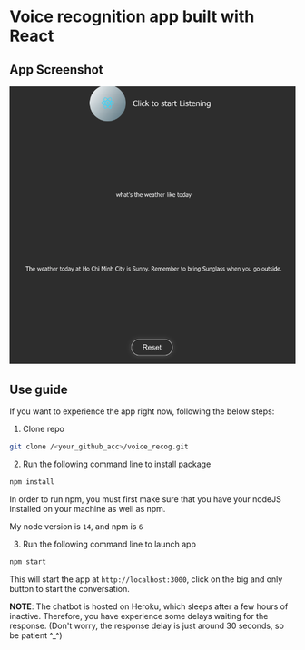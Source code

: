 # Voice recognition app built with React

## App Screenshot

![app_screenshot](./img/app_screenshot.png)

## Use guide

If you want to experience the app right now, following the below steps:

1. Clone repo

```bash
git clone /<your_github_acc>/voice_recog.git
```

2. Run the following command line to install package

```bash
npm install
```

In order to run npm, you must first make sure that you have your nodeJS installed on your machine as well as npm.

My node version is `14`, and npm is `6`

3. Run the following command line to launch app

```bash
npm start
```

This will start the app at `http://localhost:3000`, click on the big and only button to start the conversation.

**NOTE**: The chatbot is hosted on Heroku, which sleeps after a few hours of inactive. Therefore, you have experience some delays waiting for the response. (Don't worry, the response delay is just around 30 seconds, so be patient ^\_^)
